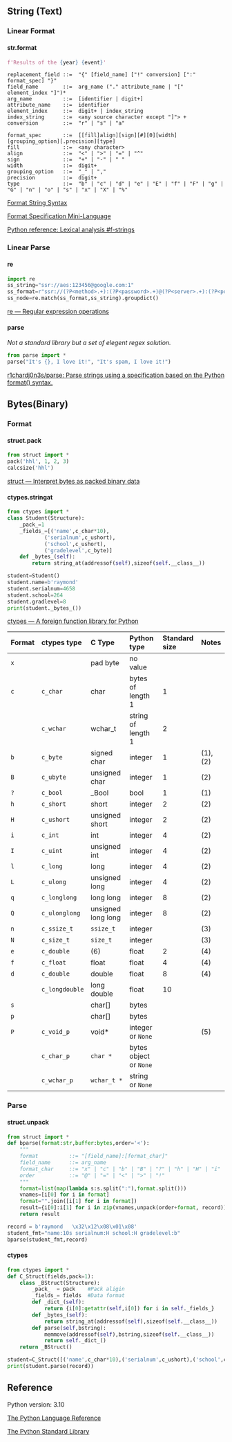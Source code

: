 ## String (Text)

### Linear Format

#### str.format

```python
f'Results of the {year} {event}'
```

```
replacement_field ::=  "{" [field_name] ["!" conversion] [":" format_spec] "}"
field_name        ::=  arg_name ("." attribute_name | "[" element_index "]")*
arg_name          ::=  [identifier | digit+]
attribute_name    ::=  identifier
element_index     ::=  digit+ | index_string
index_string      ::=  <any source character except "]"> +
conversion        ::=  "r" | "s" | "a"

format_spec       ::=  [[fill]align][sign][#][0][width][grouping_option][.precision][type]
fill              ::=  <any character>
align             ::=  "<" | ">" | "=" | "^"
sign              ::=  "+" | "-" | " "
width             ::=  digit+
grouping_option   ::=  "_" | ","
precision         ::=  digit+
type              ::=  "b" | "c" | "d" | "e" | "E" | "f" | "F" | "g" | "G" | "n" | "o" | "s" | "x" | "X" | "%"
```

[Format String Syntax](https://docs.python.org/3/library/string.html#format-string-syntax)

[Format Specification Mini-Language](https://docs.python.org/3/library/string.html#formatspec)

[Python reference: Lexical analysis #f-strings](https://docs.python.org/3/reference/lexical_analysis.html#f-strings)

### Linear Parse

#### re

```python
import re
ss_string="ssr://aes:123456@google.com:1"
ss_format=r"ssr://(?P<method>.+):(?P<password>.+)@(?P<server>.+):(?P<port>.+)"
ss_node=re.match(ss_format,ss_string).groupdict()
```

[re — Regular expression operations](https://docs.python.org/3/library/re.html)

#### parse

*Not a standard library but a set of elegent regex solution.*

```python
from parse import *
parse("It's {}, I love it!", "It's spam, I love it!")
```

[r1chardj0n3s/parse: Parse strings using a specification based on the Python format() syntax.](https://github.com/r1chardj0n3s/parse)

## Bytes(Binary)

### Format

#### struct.pack

```python
from struct import *
pack('hhl', 1, 2, 3)
calcsize('hhl')
```

[struct — Interpret bytes as packed binary data](https://docs.python.org/3/library/struct.html)

#### ctypes.stringat

```python
from ctypes import *
class Student(Structure):
    _pack_=1
    _fields_=[('name',c_char*10),
            ('serialnum',c_ushort),
            ('school',c_ushort),
            ('gradelevel',c_byte)]
    def _bytes_(self):
        return string_at(addressof(self),sizeof(self.__class__))

student=Student()
student.name=b'raymond'
student.serialnum=4658
student.school=264
student.gradlevel=8
print(student._bytes_())
```



[ctypes — A foreign function library for Python](https://docs.python.org/3/library/ctypes.html)

| Format | ctypes type    | C Type             | Python type            | Standard size | Notes    |
| :----- | :------------- | :----------------- | :--------------------- | :------------ | :------- |
| `x`    |                | pad byte           | no value               |               |          |
| `c`    | `c_char`       | char               | bytes of length 1      | 1             |          |
|        | `c_wchar`      | wchar_t            | string of length 1     | 2             |          |
| `b`    | `c_byte`       | signed char        | integer                | 1             | (1), (2) |
| `B`    | `c_ubyte`      | unsigned char      | integer                | 1             | (2)      |
| `?`    | `c_bool`       | _Bool              | bool                   | 1             | (1)      |
| `h`    | `c_short`      | short              | integer                | 2             | (2)      |
| `H`    | `c_ushort`     | unsigned short     | integer                | 2             | (2)      |
| `i`    | `c_int`        | int                | integer                | 4             | (2)      |
| `I`    | `c_uint`       | unsigned int       | integer                | 4             | (2)      |
| `l`    | `c_long`       | long               | integer                | 4             | (2)      |
| `L`    | `c_ulong`      | unsigned long      | integer                | 4             | (2)      |
| `q`    | `c_longlong`   | long long          | integer                | 8             | (2)      |
| `Q`    | `c_ulonglong`  | unsigned long long | integer                | 8             | (2)      |
| `n`    | `c_ssize_t`    | `ssize_t`          | integer                |               | (3)      |
| `N`    | `c_size_t`     | `size_t`           | integer                |               | (3)      |
| `e`    | `c_double`     | (6)                | float                  | 2             | (4)      |
| `f`    | `c_float`      | float              | float                  | 4             | (4)      |
| `d`    | `c_double`     | double             | float                  | 8             | (4)      |
|        | `c_longdouble` | long double        | float                  | 10            |          |
| `s`    |                | char[]             | bytes                  |               |          |
| `p`    |                | char[]             | bytes                  |               |          |
| `P`    | `c_void_p`     | void*              | integer or `None`      |               | (5)      |
|        | `c_char_p`     | `char *`           | bytes object or `None` |               |          |
|        | `c_wchar_p`    | `wchar_t *`        | string or `None`       |               |          |

### Parse

#### struct.unpack

```python
from struct import *
def bparse(format:str,buffer:bytes,order='<'):
    """
    format          ::= "[field_name]:[format_char]"
    field_name      ::= arg_name
    format_char     ::= "x" | "c" | "b" | "B" | "?" | "h" | "H" | "i" | "I" | "l" | "L" | "q" | "Q" | "n" | "N" | "e" | "f" | "d" | "s" | "p" | "P"
    order           ::= "@" | "=" | "<" | ">" | "!"
    """
    format=list(map(lambda s:s.split(":"),format.split()))
    vnames=[i[0] for i in format]
    format="".join([i[1] for i in format])
    result={i[0]:i[1] for i in zip(vnames,unpack(order+format, record))}
    return result

record = b'raymond   \x32\x12\x08\x01\x08'
student_fmt="name:10s serialnum:H school:H gradelevel:b"
bparse(student_fmt,record)
```

#### ctypes

```python
from ctypes import *
def C_Struct(fields,pack=1):
    class _BStruct(Structure):
        _pack_  = pack    #Pack aligin
        _fields_= fields  #Data format
        def _dict_(self):
            return {i[0]:getattr(self,i[0]) for i in self._fields_}
        def _bytes_(self):
            return string_at(addressof(self),sizeof(self.__class__))
        def parse(self,bstring):
            memmove(addressof(self),bstring,sizeof(self.__class__))
            return self._dict_()
    return _BStruct()

student=C_Struct([('name',c_char*10),('serialnum',c_ushort),('school',c_ushort),('gradelevel',c_byte)])
print(student.parse(record))
```



## Reference

Python version: 3.10

[The Python Language Reference](https://docs.python.org/3/reference/index.html)

[The Python Standard Library](https://docs.python.org/3/library/index.html)

